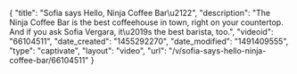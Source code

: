{
    "title": "Sofia says Hello, Ninja Coffee Bar\u2122",
    "description": "The Ninja Coffee Bar is the best coffeehouse in town, right on your countertop. And if you ask Sofia Vergara, it\u2019s the best barista, too.",
    "videoid": "66104511",
    "date_created": "1455292270",
    "date_modified": "1491409555",
    "type": "captivate",
    "layout": "video",
    "url": "\/v\/sofia-says-hello-ninja-coffee-bar\/66104511"
}